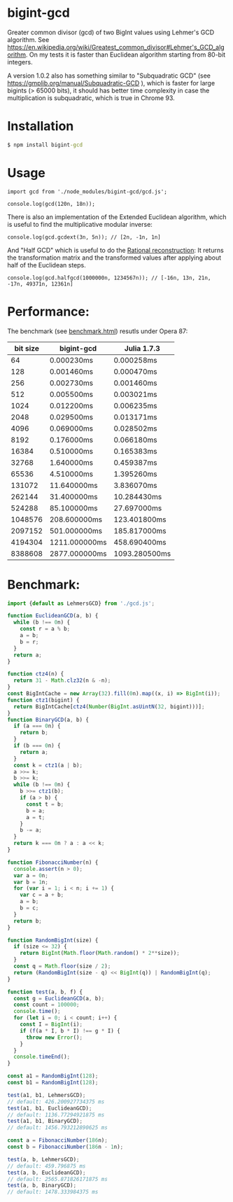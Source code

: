 # bigint-gcd
Greater common divisor (gcd) of two BigInt values using Lehmer's GCD algorithm.
See https://en.wikipedia.org/wiki/Greatest_common_divisor#Lehmer's_GCD_algorithm.
On my tests it is faster than Euclidean algorithm starting from 80-bit integers.

A version 1.0.2 also has something similar to "Subquadratic GCD" (see https://gmplib.org/manual/Subquadratic-GCD ),
which is faster for large bigints (> 65000 bits), it should has better time complexity in case 
the multiplication is subquadratic, which is true in Chrome 93.

Installation
============

```cmd
$ npm install bigint-gcd
```

Usage
=====

```
import gcd from './node_modules/bigint-gcd/gcd.js';

console.log(gcd(120n, 18n));

```

There is also an implementation of the Extended Euclidean algorithm, which is useful to find the multiplicative modular inverse:
```
console.log(gcd.gcdext(3n, 5n)); // [2n, -1n, 1n]
```

And "Half GCD" which is useful to do the [Rational reconstruction](https://en.wikipedia.org/wiki/Rational_reconstruction_(mathematics)):
It returns the transformation matrix and the transformed values after applying about half of the Euclidean steps.
```
console.log(gcd.halfgcd(1000000n, 1234567n)); // [-16n, 13n, 21n, -17n, 49371n, 12361n]
```



Performance:
============

The benchmark (see [benchmark.html](benchmark.html)) resutls under Opera 87:

| bit size|    bigint-gcd |   Julia 1.7.3 |
| ------- | ------------- | --------------|
|      64 |    0.000230ms |    0.000258ms |
|     128 |    0.001460ms |    0.000470ms |
|     256 |    0.002730ms |    0.001460ms |
|     512 |    0.005500ms |    0.003021ms |
|    1024 |    0.012200ms |    0.006235ms |
|    2048 |    0.029500ms |    0.013171ms |
|    4096 |    0.069000ms |    0.028502ms |
|    8192 |    0.176000ms |    0.066180ms |
|   16384 |    0.510000ms |    0.165383ms |
|   32768 |    1.640000ms |    0.459387ms |
|   65536 |    4.510000ms |    1.395260ms |
|  131072 |   11.640000ms |    3.836070ms |
|  262144 |   31.400000ms |   10.284430ms |
|  524288 |   85.100000ms |   27.697000ms |
| 1048576 |  208.600000ms |  123.401800ms |
| 2097152 |  501.000000ms |  185.817000ms |
| 4194304 | 1211.000000ms |  458.690400ms |
| 8388608 | 2877.000000ms | 1093.280500ms |

Benchmark:
==========

```javascript
import {default as LehmersGCD} from './gcd.js';

function EuclideanGCD(a, b) {
  while (b !== 0n) {
    const r = a % b;
    a = b;
    b = r;
  }
  return a;
}

function ctz4(n) {
  return 31 - Math.clz32(n & -n);
}
const BigIntCache = new Array(32).fill(0n).map((x, i) => BigInt(i));
function ctz1(bigint) {
  return BigIntCache[ctz4(Number(BigInt.asUintN(32, bigint)))];
}
function BinaryGCD(a, b) {
  if (a === 0n) {
    return b;
  }
  if (b === 0n) {
    return a;
  }
  const k = ctz1(a | b);
  a >>= k;
  b >>= k;
  while (b !== 0n) {
    b >>= ctz1(b);
    if (a > b) {
      const t = b;
      b = a;
      a = t;
    }
    b -= a;
  }
  return k === 0n ? a : a << k;
}

function FibonacciNumber(n) {
  console.assert(n > 0);
  var a = 0n;
  var b = 1n;
  for (var i = 1; i < n; i += 1) {
    var c = a + b;
    a = b;
    b = c;
  }
  return b;
}

function RandomBigInt(size) {
  if (size <= 32) {
    return BigInt(Math.floor(Math.random() * 2**size));
  }
  const q = Math.floor(size / 2);
  return (RandomBigInt(size - q) << BigInt(q)) | RandomBigInt(q);
}

function test(a, b, f) {
  const g = EuclideanGCD(a, b);
  const count = 100000;
  console.time();
  for (let i = 0; i < count; i++) {
    const I = BigInt(i);
    if (f(a * I, b * I) !== g * I) {
      throw new Error();
    }
  }
  console.timeEnd();
}

const a1 = RandomBigInt(128);
const b1 = RandomBigInt(128);

test(a1, b1, LehmersGCD);
// default: 426.200927734375 ms
test(a1, b1, EuclideanGCD);
// default: 1136.77294921875 ms
test(a1, b1, BinaryGCD);
// default: 1456.793212890625 ms

const a = FibonacciNumber(186n);
const b = FibonacciNumber(186n - 1n);

test(a, b, LehmersGCD);
// default: 459.796875 ms
test(a, b, EuclideanGCD);
// default: 2565.871826171875 ms
test(a, b, BinaryGCD);
// default: 1478.333984375 ms

```
